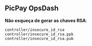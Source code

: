 PicPay OpsDash
---

**Não esqueça de gerar as chaves RSA**:
```
controller/insecure_id_rsa
controller/insecure_id_rsa.ppk
controller/insecure_id_rsa.pub
```
